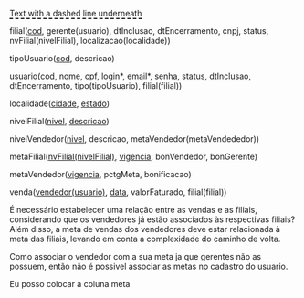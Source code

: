 <span style="border-bottom: 2px dashed;">Text with a dashed line underneath</span>


filial(<ins>cod</ins>, gerente(usuario), dtInclusao, dtEncerramento, cnpj, status, nvFilial(nivelFilial), localizacao(localidade))

tipoUsuario(<ins>cod</ins>, descricao)

usuario(<ins>cod</ins>, nome, cpf, login*, email*, senha, status, dtInclusao, dtEncerramento, tipo(tipoUsuario), filial(filial))

localidade(<ins>cidade</ins>, <ins>estado</ins>)

nivelFilial(<ins>nivel</ins>, <ins>descricao</ins>)

nivelVendedor(<ins>nivel</ins>, descricao, metaVendedor(metaVendededor))

metaFilial(<ins>nvFilial(nivelFilial)</ins>, <ins>vigencia</ins>, bonVendedor, bonGerente)

metaVendedor(<ins>vigencia</ins>, pctgMeta, bonificacao)

venda(<ins>vendedor(usuario)</ins>, <ins>data</ins>, valorFaturado, filial(filial))
 
É necessário estabelecer uma relação entre as vendas e as filiais, considerando que os vendedores já estão associados às respectivas filiais? Além disso, a meta de vendas dos vendedores deve estar relacionada à meta das filiais, levando em conta a complexidade do caminho de volta.

Como associar o vendedor com a sua meta ja que gerentes não as possuem, então não é possivel associar as metas no cadastro do usuario.

Eu posso colocar a coluna meta 